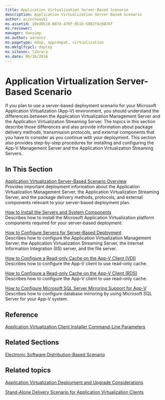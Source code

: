 ```yaml
---
title: Application Virtualization Server-Based Scenario
description: Application Virtualization Server-Based Scenario
author: aczechowski
ms.assetid: 10ed0b18-087d-470f-951b-5083f4cb076f
ms.reviewer: 
manager: dansimp
ms.author: aaroncz
ms.pagetype: mdop, appcompat, virtualization
ms.mktglfcycl: deploy
ms.sitesec: library
ms.date: 06/16/2016
---
```



# Application Virtualization Server-Based Scenario


If you plan to use a server-based deployment scenario for your Microsoft Application Virtualization (App-V) environment, you should understand the differences between the Application Virtualization Management Server and the Application Virtualization Streaming Server. The topics in this section describe those differences and also provide information about package delivery methods, transmission protocols, and external components that you have to consider as you continue with your deployment. This section also provides step-by-step procedures for installing and configuring the App-V Management Server and the Application Virtualization Streaming Servers.

## In This Section


<a href="" id="application-virtualization-server-based-scenario-overview"></a>[Application Virtualization Server-Based Scenario Overview](application-virtualization-server-based-scenario-overview.md)  
Provides important deployment information about the Application Virtualization Management Server, the Application Virtualization Streaming Server, and the package delivery methods, protocols, and external components relevant to your server-based deployment plan.

<a href="" id="how-to-install-the-servers-and-system-components"></a>[How to Install the Servers and System Components](how-to-install-the-servers-and-system-components.md)  
Describes how to install the Microsoft Application Virtualization platform components required for your server-based deployment.

<a href="" id="how-to-configure-servers-for-server-based-deployment"></a>[How to Configure Servers for Server-Based Deployment](how-to-configure-servers-for-server-based-deployment.md)  
Describes how to configure the Application Virtualization Management Server, the Application Virtualization Streaming Server, the Internet Information Integration (IIS) server, and the file server.

<a href="" id="how-to-configure-a-read-only-cache-on-the-app-v-client--vdi-"></a>[How to Configure a Read-only Cache on the App-V Client (VDI)](how-to-configure-a-read-only-cache-on-the-app-v-client--vdi-.md)  
Describes how to configure the App-V client to use read-only cache.

<a href="" id="how-to-configure-a-read-only-cache-on-the-app-v-client--rds-"></a>[How to Configure a Read-only Cache on the App-V Client (RDS)](how-to-configure-a-read-only-cache-on-the-app-v-client--rds--sp1.md)  
Describes how to configure the App-V client to use read-only cache.

<a href="" id="how-to-configure-microsoft-sql-server-mirroring-support-for-app-v"></a>[How to Configure Microsoft SQL Server Mirroring Support for App-V](how-to-configure-microsoft-sql-server-mirroring-support-for-app-v.md)  
Describes how to configure database mirroring by using Microsoft SQL Server for your App-V system.

## Reference


[Application Virtualization Client Installer Command-Line Parameters](application-virtualization-client-installer-command-line-parameters.md)

## Related Sections


[Electronic Software Distribution-Based Scenario](electronic-software-distribution-based-scenario.md)

## Related topics


[Application Virtualization Deployment and Upgrade Considerations](application-virtualization-deployment-and-upgrade-considerations.md)

[Stand-Alone Delivery Scenario for Application Virtualization Clients](stand-alone-delivery-scenario-for-application-virtualization-clients.md)

 

 





